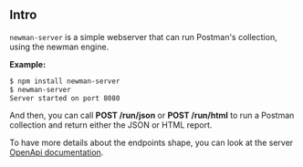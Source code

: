 ## Intro

`newman-server` is a simple webserver that can run Postman's collection, using the newman engine.

**Example:**
```sh
$ npm install newman-server
$ newman-server
Server started on port 8080
```

And then, you can call **POST /run/json** or **POST /run/html** to run a Postman collection and return either the JSON or HTML report.

To have more details about the endpoints shape, you can look at the server [OpenApi documentation]( https://editor.swagger.io/?url=https://raw.githubusercontent.com/ouvreboite/newman-server/main/public/openapi.json).

